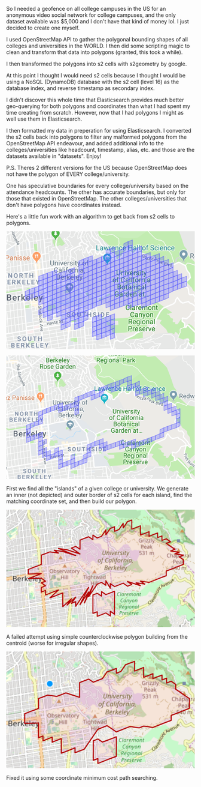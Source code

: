 So I needed a geofence on all college campuses in the US for an anonymous video social network for college campuses, and the only dataset available was $5,000 and I don't have that kind of money lol. I just decided to create one myself.

I used OpenStreetMap API to gather the polygonal bounding shapes of all colleges and universities in the WORLD. I then did some scripting magic to clean and transform that data into polygons (granted, this took a while).

I then transformed the polygons into s2 cells with s2geometry by google.

At this point I thought I would need s2 cells because I thought I would be using a NoSQL (DynamoDB) database with the s2 cell (level 16) as the database index, and reverse timestamp as secondary index. 

I didn't discover this whole time that Elasticsearch provides much better geo-querying for both polygons and coordinates than what I had spent my time creating from scratch. However, now that I had polygons I might as well use them in Elasticsearch.

I then formatted my data in preperation for using Elasticsearch. I converted the s2 cells back into polygons to filter any malformed polygons from the OpenStreetMap API endeavour, and added additional info to the colleges/universities like headcount, timestamp, alias, etc. and those are the datasets available in "datasets". Enjoy!

P.S. 
Theres 2 different versions for the US because OpenStreetMap does not have the polygon of EVERY college/university. 

One has speculative boundaries for every college/university based on the attendance headcounts. The other has accurate boundaries, but only for those that existed in OpenStreetMap. The other colleges/universities that don't have polygons have coordinates instead.

Here's a little fun work with an algorithm to get back from s2 cells to polygons.

![Alt text](./Illustrations/s2CellsBerkeley.png "Berkeley S2 level 16")

![Alt text](./Illustrations/s2BorderCampus.png "Berkeley S2 Inner Border")

First we find all the "islands" of a given college or university. We generate an inner (not depicted) and outer border of s2 cells for each island, find the matching coordinate set, and then build our polygon.


![Alt text](./Illustrations/failedAttempt.png "Berkeley S2 level 16")

A failed attempt using simple counterclockwise polygon building from the centroid (worse for irregular shapes).

![Alt text](./Illustrations/s2ToPolygon.png "Berkeley S2 level 16")

Fixed it using some coordinate minimum cost path searching.



